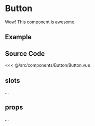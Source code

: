# Button

Wow! This component is awesome.

## Example

<Demo componentName="examples-button-doc" />

## Source Code

<SourceCode>
<<< @/src/components/Button/Button.vue
</SourceCode>

## slots

...

## props

...
